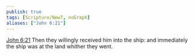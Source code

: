 ```yaml
---
publish: true
tags: [Scripture/NewT, noGraph]
aliases: ["John 6:21"]
---
```

[John 6:21](https://churchofjesuschrist.org/study/scriptures/nt/john/6?lang=eng&id=p21#p21) Then they willingly received him into the ship: and immediately the ship was at the land whither they went.
